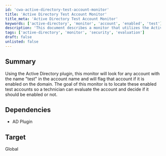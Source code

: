 ```yaml
---
id: 'cwa-active-directory-test-account-monitor'
title: 'Active Directory Test Account Monitor'
title_meta: 'Active Directory Test Account Monitor'
keywords: ['active-directory', 'monitor', 'account', 'enabled', 'test']
description: 'This document describes a monitor that utilizes the Active Directory plugin to identify any enabled accounts with the name "test" on the domain. The purpose is to help technicians evaluate these accounts for potential security risks.'
tags: ['active-directory', 'monitor', 'security', 'evaluation']
draft: false
unlisted: false
---
```

## Summary

Using the Active Directory plugin, this monitor will look for any account with the name "test" in the account name and will flag that account if it is enabled on the domain. The goal of this monitor is to locate these enabled test accounts so a technician can evaluate the account and decide if it should be enabled or not.

## Dependencies

- AD Plugin

## Target

Global


